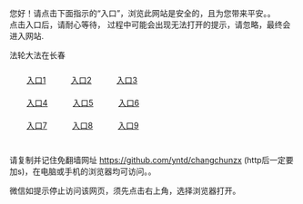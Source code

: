 您好！请点击下面指示的“入口”，浏览此网站是安全的，且为您带来平安。。 <br/>
点击入口后，请耐心等待， 过程中可能会出现无法打开的提示，请忽略，最终会进入网站. </br>

法轮大法在长春<br/>
<div style="padding:10px"><a style="margin:20px" target="_blank" href="http://dfpww6iwff28n.cloudfront.net/zytas?hkilvi" id="ccLink1" rel="nofollow">入口1</a> <a target="_blank" style="margin:20px" href="http://d28gohszxn92tz.cloudfront.net/zytas?spbtgzj" id="ccLink2" rel="nofollow">入口2</a> <a style="margin:20px" target="_blank" href="http://d1tp1525vhkjsn.cloudfront.net/zytas?luanigsz" id="ccLink3" rel="nofollow">入口3</a></div>

<div style="padding:10px" ><a style="margin:20px" target="_blank" href="http://dfpww6iwff28n.cloudfront.net/zytas?hkilvi" id="ccLink4" rel="nofollow">入口4</a> <a style="margin:20px" href="http://d28gohszxn92tz.cloudfront.net/zytas?spbtgzj" target="_blank" id="ccLink5" rel="nofollow">入口5</a> <a style="margin:20px" href="http://d1tp1525vhkjsn.cloudfront.net/zytas?luanigsz" target="_blank" id="ccLink6" rel="nofollow">入口6</a></div>

<div style="padding:10px"><a style="margin:20px" target="_blank" href="http://dfpww6iwff28n.cloudfront.net/zytas?hkilvi" id="ccLink7" rel="nofollow">入口7</a> <a style="margin:20px" href="http://d28gohszxn92tz.cloudfront.net/zytas?spbtgzj" target="_blank" id="ccLink8" rel="nofollow">入口8</a> <a style="margin:20px" target="_blank" href="http://d1tp1525vhkjsn.cloudfront.net/zytas?luanigsz" id="ccLink9" rel="nofollow">入口9</a></div>

<br/>



请复制并记住免翻墙网址 https://github.com/yntd/changchunzx (http后一定要加s)，在电脑或手机的浏览器均可访问。。<br/>

微信如提示停止访问该网页，须先点击右上角，选择浏览器打开。
